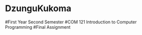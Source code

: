 # DzunguKukoma
#First Year Second Semester
#COM 121 Introduction to Computer Programming
#Final Assignment